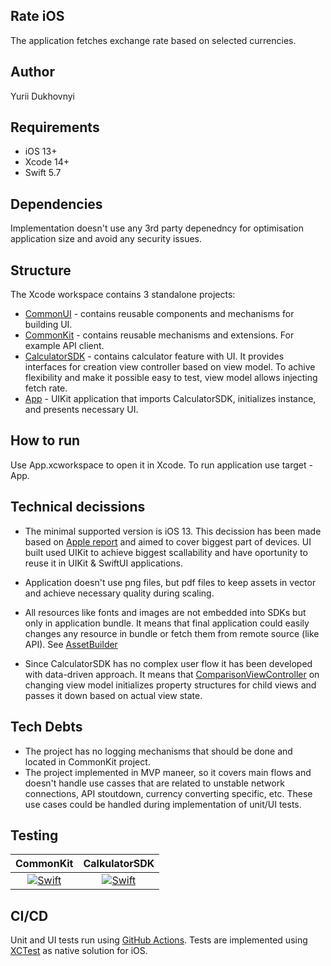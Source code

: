 ## Rate iOS

The application fetches exchange rate based on selected currencies.

## Author

Yurii Dukhovnyi

## Requirements

- iOS 13+
- Xcode 14+
- Swift 5.7

## Dependencies

Implementation doesn't use any 3rd party depenedncy for optimisation application size and avoid any security issues.

## Structure

The Xcode workspace contains 3 standalone projects:

- [CommonUI](CommonUI) - contains reusable components and mechanisms for building UI.
- [CommonKit](CommonKit) - contains reusable mechanisms and extensions. For example API client.
- [CalculatorSDK](CalculatorSDK) - contains calculator feature with UI. It provides interfaces for creation view controller based on view model. To achive flexibility and make it possible easy to test, view model allows injecting fetch rate.
- [App](App) - UIKit application that imports CalculatorSDK, initializes instance, and presents necessary UI.

## How to run

Use App.xcworkspace to open it in Xcode. To run application use target - App.

## Technical decissions

- The minimal supported version is iOS 13. This decission has been made based on [Apple report](https://developer.apple.com/support/app-store/) and aimed to cover biggest part of devices.
  UI built used UIKit to achieve biggest scallability and have oportunity to reuse it in UIKit & SwiftUI applications.

- Application doesn't use png files, but pdf files to keep assets in vector and achieve necessary quality during scaling.

- All resources like fonts and images are not embedded into SDKs but only in application bundle. It means that final application could easily changes any resource in bundle or fetch them from remote source (like API). See [AssetBuilder](CommonUI/CommonUI/Sources/AssetBuilder.swift)

- Since CalculatorSDK has no complex user flow it has been developed with data-driven approach. It means that [ComparisonViewController](CalculatorSDK/CalculatorSDK/Sources/ComparisonViewController/ComparisonViewController.swift) on changing view model initializes property structures for child views and passes it down based on actual view state.

## Tech Debts

- The project has no logging mechanisms that should be done and located in CommonKit project.
- The project implemented in MVP maneer, so it covers main flows and doesn't handle use casses that are related to unstable network connections, API stoutdown, currency converting specific, etc. These use cases could be handled during implementation of unit/UI tests.

## Testing

|                                                                                  CommonKit                                                                                   |                                                                                    CalkulatorSDK                                                                                     |
| :--------------------------------------------------------------------------------------------------------------------------------------------------------------------------: | :----------------------------------------------------------------------------------------------------------------------------------------------------------------------------------: |
| [![Swift](https://github.com/dukhovnyi/rate/actions/workflows/coverage-commonkit.yml/badge.svg)](https://github.com/dukhovnyi/rate/actions/workflows/coverage-commonkit.yml) | [![Swift](https://github.com/dukhovnyi/rate/actions/workflows/coverage-calculatorsdk.yml/badge.svg)](https://github.com/dukhovnyi/rate/actions/workflows/coverage-calculatorsdk.yml) |

## CI/CD

Unit and UI tests run using [GitHub Actions](.github/workflows). Tests are implemented using [XCTest](https://developer.apple.com/documentation/xctest) as native solution for iOS.
